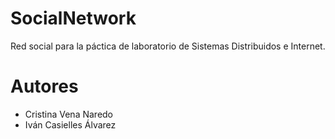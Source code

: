 # SocialNetwork

Red social para la páctica de laboratorio de Sistemas Distribuidos e Internet.

# Autores

* Cristina Vena Naredo
* Iván Casielles Álvarez
